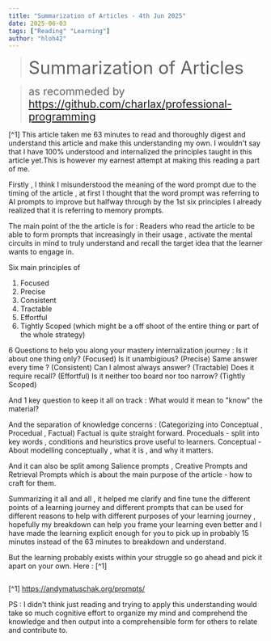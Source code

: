 ```yaml
---
title: "Summarization of Articles - 4th Jun 2025"
date: 2025-06-03
tags: ["Reading" "Learning"]
author: "hloh42"
---
```



><span style="font-size:2.5em;">Summarization of Articles</span>

><span style="font-size:1.5em;">as recommeded by https://github.com/charlax/professional-programming</span>

[^1] This article taken me 63 minutes to read and thoroughly digest and understand this article and make this understanding my own. I wouldn't say that I have 100% understood and internalized the principles taught in this article yet.This is however my earnest attempt at making this reading a part of me.

Firstly , I think I misunderstood the meaning of the word prompt due to the timing of the article , at first I thought that the word prompt was referring to AI prompts to improve but halfway through by the 1st six principles I already realized that it is referring to memory prompts.

The main point of the the article is for : Readers who read the article to be able to form prompts that increasingly in their usage , activate the mental circuits in mind to truly understand and recall the target idea that the learner wants to engage in.

Six main principles of 
1. Focused 
2. Precise 
3. Consistent 
4. Tractable
5. Effortful 
6. Tightly Scoped (which might be a off shoot of the entire thing or part of the whole strategy)

6 Questions to help you along your mastery internalization journey : 
Is it about one thing only? (Focused)
Is it unambigious? (Precise)
Same answer every time ? (Consistent)
Can I almost always answer? (Tractable)
Does it require recall? (Effortful)
Is it neither too board nor too narrow? (Tightly Scoped)

And 1 key question to keep it all on track : What would it mean to "know" the material?

And the separation of knowledge concerns : (Categorizing into Conceptual , Procedual , Factual)
Factual is quite straight forward.
Proceduals - split into key words , conditions and heuristics prove useful to learners.
Conceptual - About modelling conceptually , what it is , and why it matters.

And it can also be split among Salience prompts , Creative Prompts and Retrieval Prompts which is about the main purpose of the article - how to craft for them.

Summarizing it all and all , it helped me clarify and fine tune the different points of a learning journey and different prompts that can be used for different reasons to help with different purposes of your learning journey , hopefully my breakdown can help you frame your learning even better and I have made the learning explicit enough for you to pick up in probably 15 minutes instead of the 63 minutes to breakdown and understand.

But the learning probably exists within your struggle so go ahead and pick it apart on your own. 
Here : [^1]

>> 

```c 

```

[^1] https://andymatuschak.org/prompts/


PS : I didn't think just reading and trying to apply this understanding would take so much cognitive effort to organize my mind and comprehend the knowledge and then output into a comprehensible form for others to relate and contribute to.

